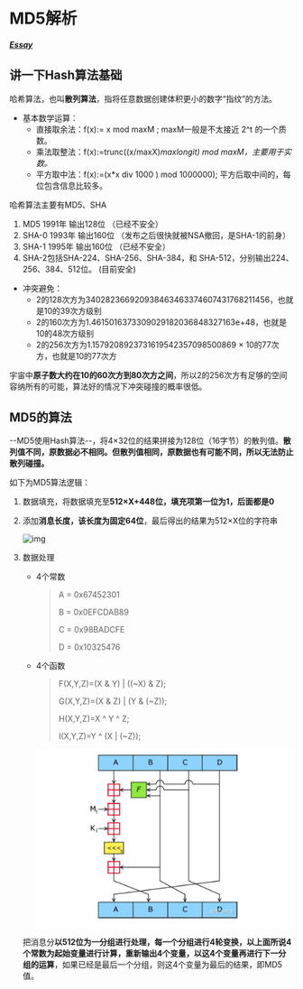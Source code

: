 # MD5解析

##### [Essay](https://dixinl.github.io/Essay/)

## 讲一下Hash算法基础

哈希算法，也叫**散列算法**，指将任意数据创建体积更小的数字“指纹”的方法。

-   基本数学运算：
    -   直接取余法：f(x):= x mod maxM ; maxM一般是不太接近 2^t 的一个质数。
    -   乘法取整法：f(x):=trunc((x/maxX)*maxlongit) mod maxM，主要用于实数。*
    -   平方取中法：f(x):=(x*x div 1000 ) mod 1000000); 平方后取中间的，每位包含信息比较多。

哈希算法主要有MD5、SHA

1.  MD5 1991年 输出128位 （已经不安全）
2.  SHA-0 1993年 输出160位 （发布之后很快就被NSA撤回，是SHA-1的前身）
3.  SHA-1 1995年 输出160位 （已经不安全）
4.  SHA-2包括SHA-224、SHA-256、SHA-384，和 SHA-512，分别输出224、256、384、512位。 (目前安全)

-   冲突避免：
    -   2的128次方为340282366920938463463374607431768211456，也就是10的39次方级别
    -   2的160次方为1.4615016373309029182036848327163e+48，也就是10的48次方级别
    -   2的256次方为1.1579208923731619542357098500869 × 10的77次方，也就是10的77次方

宇宙中**原子数大约在10的60次方到80次方之间**，所以2的256次方有足够的空间容纳所有的可能，算法好的情况下冲突碰撞的概率很低。

## MD5的算法

--MD5使用Hash算法--，将4×32位的结果拼接为128位（16字节）的散列值。**散列值不同，原数据必不相同。但散列值相同，原数据也有可能不同，所以无法防止散列碰撞。**

如下为MD5算法逻辑：

1.  数据填充，将数据填充至**512×X+448位，填充项第一位为1，后面都是0**

2.  添加**消息长度，该长度为固定64位**，最后得出的结果为512×X位的字符串

    ![img](https://pic3.zhimg.com/v2-9cc78afed081f0b8fd45b398adabb072_r.jpg)

3.  数据处理

    -   4个常数

        >   A = 0x67452301
        >
        >   B = 0x0EFCDAB89
        >
        >   C = 0x98BADCFE
        >
        >   D = 0x10325476

    -   4个函数

        >   F(X,Y,Z)=(X & Y) | ((~X) & Z);
        >
        >   G(X,Y,Z)=(X & Z) | (Y & (~Z));
        >
        >   H(X,Y,Z)=X ^ Y ^ Z;
        >
        >   I(X,Y,Z)=Y ^ (X | (~Z)); 

        ![1565583308670](images/1565583308670.png)

    把消息分**以512位为一分组进行处理，每一个分组进行4轮变换，以上面所说4个常数为起始变量进行计算，重新输出4个变量，以这4个变量再进行下一分组的运算**，如果已经是最后一个分组，则这4个变量为最后的结果，即MD5值。